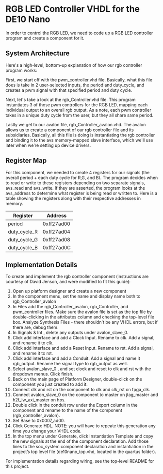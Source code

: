 # RGB LED Controller VHDL for the DE10 Nano

In order to control the RGB LED, we need to code up a RGB LED controller program and create a component for it.

## System Architecture

Here's a high-level, bottom-up explanation of how our rgb controller program works:

First, we start off with the pwm_controller.vhd file. Basically, what this file does is take in 2 user-selected inputs, the period and duty_cycle, and creates a pwm signal with that specified period and duty cycle.

Next, let's take a look at the rgb_Controller.vhd file. This program instantiates 3 of those pwm controllers for the RGB LED, mapping each individual output to an overall rgb output. As a note, each pwm controller takes in a unique duty cycle from the user, but they all share same period. 

Lastly we get to our avalon file, rgb_Controller_avalon.vhd. The avalon allows us to create a component of our rgb controller file and its subsidiaries. Basically, all this file is doing is instantiating the rgb controller and binding it to the avs memory-mapped slave interface, which we'll use later when we're setting up device drivers. 

## Register Map

For this component, we needed to create 4 registers for our signals (the overall period + each duty cycle for R,G, and B). The program decides when to read or write to these registers depending on two separate signals, avs_read and avs_write. If they are asserted, the program looks at the avs_address to determine what register is being read or written to. Here is a table showing the registers along with their respective addresses in memory.

| Register      | Address      |
| ------------- | ------------ |
| period        | 0xff27ad00   |
| duty_cycle_R  | 0xff27ad04   |
| duty_cycle_G  | 0xff27ad08   |
| duty_cycle_B  | 0xff27ad0C   |

## Implementation Details

To create and implement the rgb controller component (instructions are courtesy of David Jenson, and were modified to fit this guide):

1. Open up platform designer and create a new component
2. In the component menu, set the name and display name both to rgb_Controller_avalon
3. In Files add the rgb_Controller_avalon, rgb_Controller, and pwm_controller files. Make sure the avalon file is set as the top file by double-clicking in the attributes column and checking the top-level file box. Analyze Synthesis Files - there shouldn't be any VHDL errors, but if there are, debug them.
4. In Signals & Int , delete any outputs under avalon_slave_0.
5. Click add interface and add a Clock Input. Rename to clk. Add a signal, and rename it to clk.
6. Click add interface and add a Reset Input. Rename to rst. Add a signal, and rename it to rst.
7. Click add interface and add a Conduit. Add a signal and name it rgb_output. Rename the signal type to rgb_output as well.
8. Select avalon_slave_0 , and set clock and reset to clk and rst with the dropdown menus. Click finish.
9. Back on the main page of Platform Designer, double-click on the component you just created to add it.
10. Connect clk and rst on the component to clk and clk_rst on fpga_clk.
11. Connect avalon_slave_0 on the component to master on jtag_master and h2f_lw_axi_master on hps.
12. Double click in the conduit row under the Export column in the component and rename to the name of the component (rgb_controller_avalon).
13. Set Base to 0x0007_ad00.
14. Click Generate HDL. NOTE: you will have to repeate this generation any time you change your VHDL code.
15. In the top menu under Generate, click Instantiation Template and copy the new signals at the end of the component declaration. Add those lines to the soc_system component declaration and instantiation in the project’s top level file (de10nano_top.vhd, located in the quartus folder).

For implementation details regarding wiring, see the top-level README for this project.